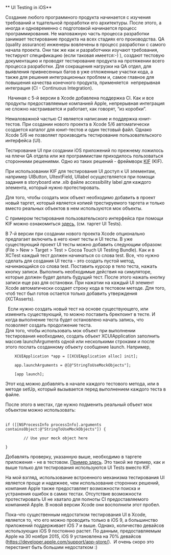 **                                                                       UI
Testing in iOS**

Создание любого программного продукта начинается с изучения требований и
тщательной проработки его архитектуры. После этого, а иногда и одновременно с
подготовкой начинается процесс программирования. Не маловажную часть процесса
разработки занимает тестирование продукта на всех стадиях его производства. QA
(quality assurance) инженеры вовлечены в процесс разработки с самого начала
проекта. Они так же как и разработчики изучают требования, тестируют
спецификацию (если таковая имеется:-) ), создают тестовую документацию и
проводят тестирование продукта на протяжении всего процесса разработки. Для
сокращения нагрузки на QA отдел, для выявления привнесенных багов в уже
отложенные участки кода, а также для решения интеграционных проблем и, самое
главное для повышения качества конечного продукта, применяется  непрерывная
интеграция (CI - Continuous Integration).

    Начиная с 5-й версии в Xcode добавлена поддержка CI. Как и все продукты
предоставляемые компанией Apple, непрерывная интеграция не сложно настраивается
и работает, как говорят, “из коробки”.

Немаловажной частью CI является написание и поддержка юнит-тестов. При создании
нового проекта в Xcode 5/6 автоматически создается каталог для юнит-тестов и
один тестовый файл. Однако Xcode 5/6 не позволяет производить тестирование
пользовательского интерфейса (UI).

Тестирование UI при создании iOS приложений по прежнему ложилось на плечи QA
отдела или же программистам приходилось пользоваться сторонними решениями. Одно
из таких решений - фреймворк [KIF](<https://github.com/kif-framework/KIF>)
(KIF). 

При использовании KIF для тестирования UI доступ к UI элементам, например
UIButton, UItextField, UIlabel осуществляется при помощи задания в storyboard
или .xib файле accessibility label для каждого элемента, который нужно
протестировать.

Для того, чтобы создать мок объект необходимо добавить в проект новый таргет,
который является копией трестируемого таргета и только вместо реальных объектов
в нем используются мок объекты.

C примером тестирования пользовательского интерфейса при помощи KIF можно
ознакомиться [здесь](<https://github.com/iQueSoft/iOSDemo_KIFSample>), (см.
таргет UI Tests).  

В 7-й версии при создании нового проекта Xcode опционально предлагает включить в
него юнит тесты и UI тесты. В уже существующий проект UI тесты можно добавить
следующим образом: (File \> New \> Target \> Test \> Cocoa Touch UI Testing
Bundle). Как и в XCTest каждый тест должен начинаться со слова test. Все, что
нужно сделать для создания UI теста - это создать пустой метод, начинающийся со
слова test. Поставить курсор в тело теста, нажать кнопку записи. Выполнить
необходимые действия на симуляторе, которые должен будет делать будущий тест.
После этого нажать кнопку записи еще раз для остановки. При нажатии на каждый UI
элемент Xcode автоматически создает строку кода в тестовом методе. Для того,
чтоб тест был готов остается только добавить утверждения (XCTAsserts).

   Если нужно создать новый тест на основе существующего, или изменить
существующий, то можно поставить брекпоинт в тесте. И когда выполнение теста
будет остановлено начать запись, что позволяет создать продолжение теста.  
Для того, чтобы использовать мок объект при выполнении тестирования необходимо,
создать объект XCUIApplication заполнить массив launchArguments одной или
несколькими строками и после этого послать созданному объекту сообщение launch.
Например, 

`    XCUIApplication *app = [[XCUIApplication alloc] init];`

`    app.launchArguments = @[@"StringToUseMockObjects"];`

`    [app launch];`

Этот код можно добавлять в начале каждого тестового метода, или в методе setUp,
который вызывается перед выполнением каждого теста в файле.

После этого в местах, где нужно подменить реальный объект мок объектом можно
использовать:  
 

`if ([[NSProcessInfo processInfo].arguments
containsObject:@"StringToUseMockObjects"]) {`

`        // Use your mock object here`

`}`

Добавлять проверку, указанную выше, необходимо в таргете приложения - не в
тестовом. [Пример здесь](<https://github.com/iQueSoft/iOSDemo_UITests>). Это
такой же пример, как и выше только для тестирования используются UI Tests вместо
KIF.

На мой взгляд, использование встроенного механизма тестирования UI является
проще и надежнее, чем использование сторонних решений, компания Apple также
предоставляет возможности поиска и устранения ошибок в самих тестах. Отсутствие
возможности протестировать UI не хватало для полноты CI предоставляемого
компанией Apple. В новой версии Xcode они восполнили этот пробел.

Пока-что существенным недостатком тестирования UI в Xcode, является то, что его
можно проводить только в iOS 9, а большинство приложений поддерживает iOS 7 и
выше. Однако, количество девайсов использующих iOS 9 постоянно растет. По
данным, предоставляемым Apple на 30 ноября 2015, iOS 9 установлена на 70%
девайсов (https://developer.apple.com/support/app-store/).  И очень скоро это
перестанет быть большим недостатком :)
